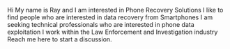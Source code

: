 Hi My name is Ray and I am interested in Phone Recovery Solutions
I like to find people who are interested in data recovery from Smartphones
I am seeking technical professionals who are interested in phone data exploitation
I work within the Law Enforcement and Investigation industry
Reach me here to start a discussion.
